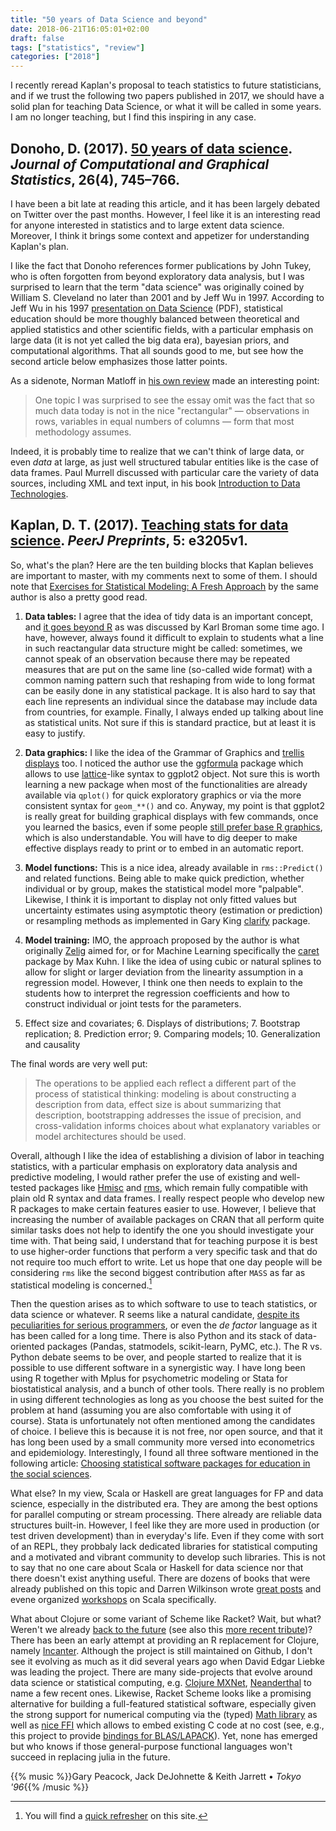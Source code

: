 ```yaml
---
title: "50 years of Data Science and beyond"
date: 2018-06-21T16:05:01+02:00
draft: false
tags: ["statistics", "review"]
categories: ["2018"]
---
```


I recently reread Kaplan's proposal to teach statistics to future statisticians, and if we trust the following two papers published in 2017, we should have a solid plan for teaching Data Science, or what it will be called in some years. I am no longer teaching, but I find this inspiring in any case.

## Donoho, D. (2017). [50 years of data science](https://www.tandfonline.com/doi/abs/10.1080/10618600.2017.1384734). _Journal of Computational and Graphical Statistics_, 26(4), 745–766.

I have been a bit late at reading this article, and it has been largely debated on Twitter over the past months. However, I feel like it is an interesting read for anyone interested in statistics and to large extent data science. Moreover, I think it brings some context and appetizer for understanding Kaplan's plan.

I like the fact that Donoho references former publications by John Tukey, who is often forgotten from beyond exploratory data analysis, but I was surprised to learn that the term "data science" was originally coined by William S. Cleveland no later than 2001 and by Jeff Wu in 1997. According to Jeff Wu in his 1997 [presentation on Data Science](http://www.isye.gatech.edu/∼jeffwu/Presentations/datascience.pdf) (PDF), statistical education should be more thoughly balanced between theoretical and applied statistics and other scientific fields, with a particular emphasis on large data (it is not yet called the big data era), bayesian priors, and computational algorithms. That all sounds good to me, but see how the second article below emphasizes those latter points.

As a sidenote, Norman Matloff in [his own review](https://matloff.wordpress.com/2016/01/23/some-comments-on-donahos-50-years-of-data-science/) made an interesting point:

> One topic I was surprised to see the essay omit was the fact that so much data today is not in the nice "rectangular" — observations in rows, variables in equal numbers of columns — form that most methodology assumes.

Indeed, it is probably time to realize that we can't think of large data, or even _data_ at large, as just well structured tabular entities like is the case of data frames. Paul Murrell discussed with particular care the variety of data sources, including XML and text input, in his book [Introduction to Data Technologies](https://www.stat.auckland.ac.nz/~paul/ItDT/).

## Kaplan, D. T. (2017). [Teaching stats for data science](https://peerj.com/preprints/3205/). _PeerJ Preprints_, 5: e3205v1.

So, what's the plan? Here are the ten building blocks that Kaplan believes are important to master, with my comments next to some of them. I should note that [Exercises for Statistical Modeling: A Fresh Approach](http://project-mosaic-books.com/?page_id=13) by the same author is also a pretty good read.

1. **Data tables:** I agree that the idea of tidy data is an important concept, and [it goes beyond R](http://kbroman.org/dataorg/) as was discussed by Karl Broman some time ago. I have, however, always found it difficult to explain to students what a line in such reactangular data structure might be called: sometimes, we cannot speak of an observation because there may be repeated measures that are put on the same line (so-called wide format) with a common naming pattern such that reshaping from wide to long format can be easily done in any statistical package. It is also hard to say that each line represents an individual since the database may include data from countries, for example. Finally, I always ended up talking about line as statistical units. Not sure if this is standard practice, but at least it is easy to justify.

2. **Data graphics:** I like the idea of the Grammar of Graphics and [trellis displays](https://www.albany.edu/acc/courses/acc522fall2007/lecturenotes/trellisdisplay.examples.html) too. I noticed the author use the [ggformula](https://cran.r-project.org/web/packages/ggformula/index.html) package which allows to use [lattice](https://cran.r-project.org/web/packages/lattice/index.html)-like syntax to ggplot2 object. Not sure this is worth learning a new package when most of the functionalities are already available via `qplot()` for quick exploratory graphics or via the more consistent syntax for `geom_**()` and co. Anyway, my point is that ggplot2 is really great for building graphical displays with few commands, once you learned the basics, even if some people [still prefer base R graphics](https://simplystatistics.org/2016/02/11/why-i-dont-use-ggplot2/), which is also understandable. You will have to dig deeper to make effective displays ready to print or to embed in an automatic report.

3. **Model functions:** This is a nice idea, already available in `rms::Predict()` and related functions. Being able to make quick prediction, whether individual or by group, makes the statistical model more "palpable". Likewise, I think it is important to display not only fitted values but uncertainty estimates using asymptotic theory (estimation or prediction) or resampling methods as implemented in Gary King [clarify](https://gking.harvard.edu/clarify) package.

4. **Model training:** IMO, the approach proposed by the author is what originally [Zelig](https://cran.r-project.org) aimed for, or for Machine Learning specifically the [caret](https://cran.r-project.org/web/packages/lattice/index.html) package by Max Kuhn. I like the idea of using cubic or natural splines to allow for slight or larger deviation from the linearity assumption in a regression model. However, I think one then needs to explain to the students how to interpret the regression coefficients and how to construct individual or joint tests for the parameters.

5. Effect size and covariates; 6. Displays of distributions; 7. Bootstrap replication; 8. Prediction error; 9. Comparing models; 10. Generalization and causality

The final words are very well put:

> The operations to be applied each reflect a different part of the process of statistical thinking: modeling is about constructing a description from data, effect size is about summarizing that description, bootstrapping addresses the issue of precision, and cross-validation informs choices about what explanatory variables or model architectures should be used.

Overall, although I like the idea of establishing a division of labor in teaching statistics, with a particular emphasis on exploratory data analysis and predictive modeling, I would rather prefer the use of existing and well-tested packages like [Hmisc](https://cran.r-project.org/web/packages/Hmisc/index.html) and [rms](https://cran.r-project.org/web/packages/rms/index.html), which remain fully compatible with plain old R syntax and data frames. I really respect people who develop new R packages to make certain features easier to use. However, I believe that increasing the number of available packages on CRAN that all perform quite similar tasks does not help to identify the one you should investigate your time with. That being said, I understand that for teaching purpose it is best to use higher-order functions that perform a very specific task and that do not require too much effort to write. Let us hope that one day people will be considering `rms` like the second biggest contribution after `MASS` as far as statistical modeling is concerned.[^1]

Then the question arises as to which software to use to teach statistics, or data science or whatever. R seems like a natural candidate, [despite its peculiarities for serious programmers](https://www.johndcook.com/blog/r_language_for_programmers/), or even the _de factor_ language as it has been called for a long time. There is also Python and its stack of data-oriented packages (Pandas, statmodels, scikit-learn, PyMC, etc.). The R vs. Python debate seems to be over, and people started to realize that it is possible to use different software in a synergistic way. I have long been using R together with Mplus for psychometric modeling or Stata for biostatistical analysis, and a bunch of other tools. There really is no problem in using different technologies as long as you choose the best suited for the problem at hand (assuming you are also comfortable with using it of course). Stata is unfortunately not often mentioned among the candidates of choice. I believe this is because it is not free, nor open source, and that it has long been used by a small community more versed into econometrics and epidemiology. Interestingly, I found all three software mentioned in the following article: [Choosing statistical software packages for education in the social sciences](http://thomasdegraaff.nl/thomas/choosing-statistical-software-package-for-education-in-the-social-sciences/).

What else? In my view, Scala or Haskell are great languages for FP and data science, especially in the distributed era. They are among the best options for parallel computing or stream processing. There already are reliable data structures built-in. However, I feel like they are more used in production (or test driven development) than in everyday's life. Even if they come with sort of an REPL, they probbaly lack dedicated libraries for statistical computing and a motivated and vibrant community to develop such libraries. This is not to say that no one care about Scala or Haskell for data science nor that there doesn't exist anything useful. There are dozens of books that were already published on this topic and Darren Wilkinson wrote [great posts](https://darrenjw.wordpress.com) and evene organized [workshops](https://github.com/darrenjw/scala-course) on Scala specifically.

What about Clojure or some variant of Scheme like Racket? Wait, but what?
Weren't we already [back to the future](https://rd.springer.com/chapter/10.1007%2F978-3-7908-2084-3_2) (see also this [more recent tribute](https://sigma.software/about/media/lisp-back-future-tribute-60th-anniversary))? There has been an early attempt at providing an R replacement for Clojure, namely [Incanter](http://incanter.org). Although the project is still maintained on Github, I don't see it evolving as much as it did several years ago when David Edgar Liebke was leading the project. There are many side-projects that evolve around data science or statistical computing, e.g. [Clojure MXNet](https://github.com/gigasquid/clojure-mxnet), [Neanderthal](https://neanderthal.uncomplicate.org) to name a few recent ones. Likewise, Racket Scheme looks like a promising alternative for building a full-featured statistical software, especially given the strong support for numerical computing via the (typed) [Math library](https://docs.racket-lang.org/math/) as well as [nice FFI](https://docs.racket-lang.org/foreign/index.html) which allows to embed existing C code at no cost (see, e.g., this project to provide [bindings for BLAS/LAPACK](https://github.com/farr/PLT-Racket-Linear-Algebra-Bindings)). Yet, none has emerged but who knows if those general-purpose functional languages won't succeed in replacing julia in the future.

{{% music %}}Gary Peacock, Jack DeJohnette & Keith Jarrett • _Tokyo '96_{{% /music %}}

[^1]: You will find a [quick refresher](/post/hmisc-and-rms/) on this site.
